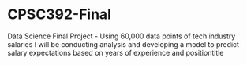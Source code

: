 # CPSC392-Final
Data Science Final Project - Using 60,000 data points of tech industry salaries I will be conducting analysis and developing a model to predict salary expectations based on years of experience and positiontitle
